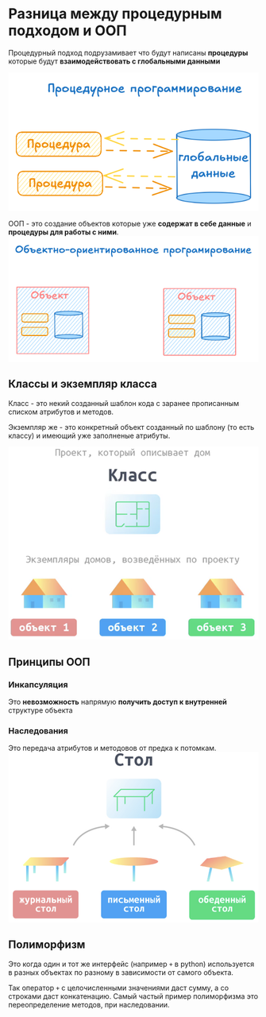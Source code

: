 # Разница между процедурным подходом и ООП

Процедурный подход подрузамивает что будут написаны **процедуры** которые будут **взаимодействовать с глобальными данными**

![alt text](./pictures/procedural_programming.png)

ООП - это создание объектов которые уже **содержат в себе данные** и **процедуры для работы с ними**.
![alt text](./pictures/object_orient_programming.png)

## Классы и экземпляр класса

Класс - это некий созданный шаблон кода с заранее прописанным списком атрибутов и методов.

Экземпляр же - это конкретный объект созданный по шаблону (то есть классу) и имеющий уже заполненые атрибуты.

![alt text](./pictures/class_vs_object.png)

## Принципы ООП

### Инкапсуляция

Это **невозможность** напрямую **получить доступ к внутренней** структуре объекта

### Наследования

Это передача атрибутов и методовов от предка к потомкам.
![alt text](./pictures/inheritance.png)

## Полиморфизм

Это когда один и тот же интерфейс (например `+` в python) используется в разных объектах по разному в зависимости от самого объекта.

Так оператор `+` с целочисленными значениями даст сумму, а со строками даст конкатенацию.
Самый частый пример полиморфизма это переопределение методов, при наследовании.
